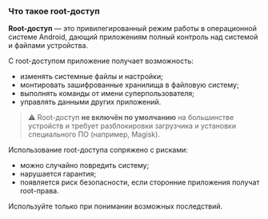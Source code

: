 ### Что такое root-доступ

**Root-доступ** — это привилегированный режим работы в операционной системе Android, дающий приложениям полный контроль над системой и файлами устройства.

С root-доступом приложение получает возможность:

- изменять системные файлы и настройки;
- монтировать зашифрованные хранилища в файловую систему;
- выполнять команды от имени суперпользователя;
- управлять данными других приложений.

> ⚠️ Root-доступ **не включён по умолчанию** на большинстве устройств и требует разблокировки загрузчика и установки специального ПО (например, Magisk).

Использование root-доступа сопряжено с рисками:

- можно случайно повредить систему;
- нарушается гарантия;
- появляется риск безопасности, если сторонние приложения получат root-права.

Используйте только при понимании возможных последствий.

